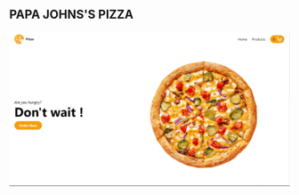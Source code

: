## PAPA JOHNS'S PIZZA

![Realtime Pizza app](https://github.com/IamSiddhant14/papa-johns-pizza/blob/master/public/Screenshot%20(649).png)
